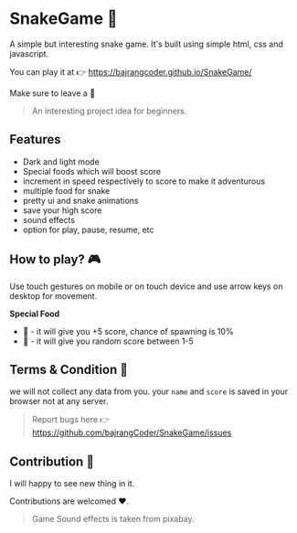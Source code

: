 # SnakeGame 🐍

A simple but interesting snake game. It's built using simple html, css and javascript.

You can play it at 👉 https://bajrangcoder.github.io/SnakeGame/

Make sure to leave a 🌟

> An interesting project idea for beginners.

## Features
- Dark and light mode
- Special foods which will boost score
- increment in speed respectively to score to make it adventurous
- multiple food for snake 
- pretty ui and snake animations
- save your high score
- sound effects 
- option for play, pause, resume, etc

## How to play? 🎮

Use touch gestures on mobile or on touch device and use arrow keys on desktop for movement.

**Special Food**
* 🍄 - it will give you +5 score, chance of spawning is 10%
* 🥃 - it will give you random score between 1-5

## Terms & Condition 🧾

we will not collect any data from you. your `name` and `score` is saved in your browser not at any server.

> Report bugs here 👉 https://github.com/bajrangCoder/SnakeGame/issues

## Contribution 🤝

I will happy to see new thing in it. 

Contributions are welcomed ❤️.

> Game Sound effects is taken from pixabay.